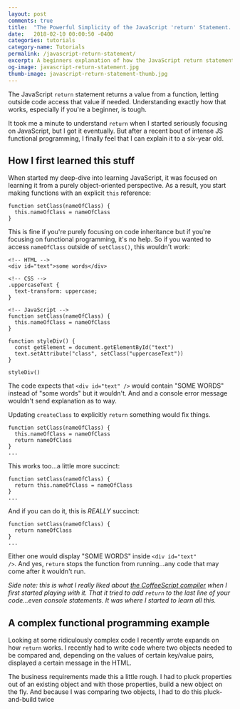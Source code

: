 ```yaml
---
layout: post
comments: true
title:  "The Powerful Simplicity of the JavaScript 'return' Statement...for beginners"
date:   2018-02-10 00:00:50 -0400
categories: tutorials
category-name: Tutorials
permalink: /javascript-return-statement/
excerpt: A beginners explanation of how the JavaScript return statement returns values outside of a function. Contains code samples.
og-image: javascript-return-statement.jpg
thumb-image: javascript-return-statement-thumb.jpg
---
```

The JavaScript <code>return</code> statement returns a value from a function, letting outside code access that value if needed. Understanding exactly how that works, especially if you're a beginner, is tough.

It took me a minute to understand <code>return</code> when I started seriously focusing on JavaScript, but I got it eventually. But after a recent bout of intense JS functional programming, I finally feel that I can explain it to a six-year old.
<h2>How I first learned this stuff</h2>
When started my deep-dive into learning JavaScript, it was focused on learning it from a purely object-oriented perspective. As a result, you start making functions with an explicit <code>this</code> reference:
<pre><code class="language-javascript">function setClass(nameOfClass) {
  this.nameOfClass = nameOfClass
}
</code></pre>
This is fine if you're purely focusing on code inheritance but if you're focusing on functional programming, it's no help. So if you wanted to access <code>nameOfClass</code> outside of <code>setClass()</code>, this wouldn't work:

<pre><code class="language-javascript">&lt;!-- HTML -->
&lt;div id="text">some words&lt;/div>

&lt;!-- CSS -->
.uppercaseText {
  text-transform: uppercase;
}

&lt;!-- JavaScript -->
function setClass(nameOfClass) {
  this.nameOfClass = nameOfClass
}

function styleDiv() {
  const getElement = document.getElementById("text")
  text.setAttribute("class", setClass("uppercaseText"))
}

styleDiv()
</code></pre>
The code expects that <code>&lt;div id="text" /></code> would contain "SOME WORDS" instead of "some words" but it wouldn't. And and a console error message wouldn't send explanation as to way.

Updating <code>createClass</code> to explicitly <code>return</code> something would fix things.
<pre><code class="language-javascript">function setClass(nameOfClass) {
  this.nameOfClass = nameOfClass
  return nameOfClass
}
...
</code></pre>

This works too...a little more succinct:
<pre><code class="language-javascript">function setClass(nameOfClass) {
  return this.nameOfClass = nameOfClass
}
...
</code></pre>

And if you can do it, this is <em>REALLY</em> succinct:
<pre><code class="language-javascript">function setClass(nameOfClass) {
  return nameOfClass
}
...
</code></pre>
Either one would display "SOME WORDS" inside <code>&lt;div id="text" /></code>. And yes, <code>return</code> stops the function from running...any code that may come after it wouldn't run.

<em>Side note: this is what I really liked about <a href="http://coffeescript.org/">the CoffeeScript compiler</a> when I first started playing with it. That it tried to add <code>return</code> to the last line of your code...even console statements. It was where I started to learn all this.</em>
<h2>A complex functional programming example</h2>
Looking at some ridiculously complex code I recently wrote expands on how <code>return</code> works. I recently had to write code where two objects needed to be compared and, depending on the values of certain key/value pairs, displayed a certain message in the HTML.

The business requirements made this a little rough.  I had to pluck properties out of an existing object and with those properties, build a new object on the fly. And because I was comparing two objects, I had to do this pluck-and-build twice